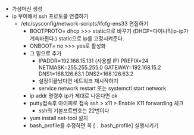 - 가상머신 생성
- ip 부여해서 ssh 프로토콜 연결하기
  - /etc/sysconfig/network-scripts/ifcfg-ens33 편집하기
    - BOOTPROTO=   dhcp >>> static으로 바꾸기  (DHCP=다이나믹ip-ip가 계속바뀐다.) static으로 ip를 고정시켜준다.
    - ONBOOT= no >>> yes로 활성화
    - 그 밑으로 추가
      - IPADDR=192.168.15.131   (사용할 IP)
        PREFIX=24
        NETMASK=255.255.255.0
        GATEWAY=192.168.15.2		
        DNS1=168.126.63.1
        DNS2=168.126.63.2
      - 설정이끝났다면 네트워크 재시작하기
      - service network restart  또는 systemctl start network
    - ip addr 명령후 ip가 제대로 나온다면 ok
    - putty접속후 아이피로 접속 ssh > x11 > Enable X11 forwarding 체크
      - ssh의 기본포트번호는 22번이다
    - yum install net-tool 설치
    - bash_profile를 수정하면 꼭 [ . .bash_profile] 실행시키기